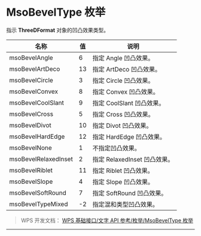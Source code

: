 # MsoBevelType 枚举

指示 **ThreeDFormat** 对象的凹凸效果类型。

| 名称                 | 值  | 说明                         |
|----------------------|-----|------------------------------|
| msoBevelAngle        | 6   | 指定 Angle 凹凸效果。        |
| msoBevelArtDeco      | 13  | 指定 ArtDeco 凹凸效果。      |
| msoBevelCircle       | 3   | 指定 Circle 凹凸效果。       |
| msoBevelConvex       | 8   | 指定 Convex 凹凸效果。       |
| msoBevelCoolSlant    | 9   | 指定 CoolSlant 凹凸效果。    |
| msoBevelCross        | 5   | 指定 Cross 凹凸效果。        |
| msoBevelDivot        | 10  | 指定 Divot 凹凸效果。        |
| msoBevelHardEdge     | 12  | 指定 HardEdge 凹凸效果。     |
| msoBevelNone         | 1   | 不指定凹凸效果。             |
| msoBevelRelaxedInset | 2   | 指定 RelaxedInset 凹凸效果。 |
| msoBevelRiblet       | 11  | 指定 Riblet 凹凸效果。       |
| msoBevelSlope        | 4   | 指定 Slope 凹凸效果。        |
| msoBevelSoftRound    | 7   | 指定 SoftRound 凹凸效果。    |
| msoBevelTypeMixed    | -2  | 指定混和类型凹凸效果。       |

> WPS 开发文档： [WPS 基础接口/文字 API 参考/枚举/MsoBevelType 枚举](https://qn.cache.wpscdn.cn/encs/doc/office_v19/topics/WPS%20%E5%9F%BA%E7%A1%80%E6%8E%A5%E5%8F%A3/%E6%96%87%E5%AD%97%20API%20%E5%8F%82%E8%80%83/%E6%9E%9A%E4%B8%BE/MsoBevelType%20%E6%9E%9A%E4%B8%BE.html)

------------------------------------------------------------------------
